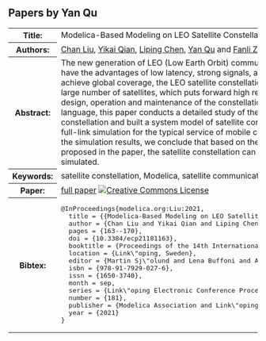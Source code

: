 ## Papers by Yan Qu
<table><tr><th>Title:</th>
<td>Modelica-Based Modeling on LEO Satellite Constellation</td>
</tr>
<tr><th>Authors:</th>
<td>
<a href="/proceedings/authors/ChanLiu">Chan Liu</a>, <a href="/proceedings/authors/YikaiQian">Yikai Qian</a>, <a href="/proceedings/authors/LipingChen">Liping Chen</a>, <a href="/proceedings/authors/YanQu">Yan Qu</a> and <a href="/proceedings/authors/FanliZhou">Fanli Zhou</a></td>
</tr>
<tr><th>Abstract:</th>
<td>The new generation of LEO (Low Earth Orbit) communication satellite constellations have the advantages of low latency, strong signals, and global coverage. In order to achieve global coverage, the LEO satellite constellations are often very large, with a large number of satellites, which puts forward high requirements for the overall design, operation and maintenance of the constellation. Based on the Modelica language, this paper conducts a detailed study of the LEO communication satellite constellation and built a system model of satellite constellation, and carries out a full-link simulation for the typical service of mobile communication. By analyzing the simulation results, we conclude that based on the model of satellite constellation proposed in the paper, the satellite constellation can be quickly designed and simulated.</td></tr>
<tr><th>Keywords:</th>
<td>satellite constellation, Modelica, satellite communication, full-link simulation</td></tr>
<tr><th>Paper:</th>
<td><a href="https://doi.org/10.3384/ecp21181163">full paper</a> <a rel="license" href="http://creativecommons.org/licenses/by/4.0/"><img alt="Creative Commons License" style="border-width:0" src="https://i.creativecommons.org/l/by/4.0/80x15.png" /></a></td>
</tr>
<tr><th>Bibtex:</th>
<td><pre>
@InProceedings{modelica.org:Liu:2021,
  title = {{Modelica-Based Modeling on LEO Satellite Constellation}},
  author = {Chan Liu and Yikai Qian and Liping Chen and Yan Qu and Fanli Zhou},
  pages = {163--170},
  doi = {10.3384/ecp21181163},
  booktitle = {Proceedings of the 14th International Modelica Conference},
  location = {Link\&quot;oping, Sweden},
  editor = {Martin Sj\&quot;olund and Lena Buffoni and Adrian Pop and Lennart Ochel},
  isbn = {978-91-7929-027-6},
  issn = {1650-3740},
  month = sep,
  series = {Link\&quot;oping Electronic Conference Proceedings},
  number = {181},
  publisher = {Modelica Association and Link\&quot;oping University Electronic Press},
  year = {2021}
}
</pre></td></tr>
</table><br>
